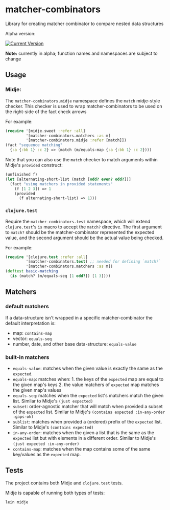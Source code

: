# matcher-combinators

Library for creating matcher combinator to compare nested data structures

Alpha version:

[![Current Version](https://img.shields.io/clojars/v/nubank/matcher-combinators.svg)](https://clojars.org/nubank/matcher-combinators)

__Note:__ currently in alpha; function names and namespaces are subject to change

## Usage

### Midje:

The `matcher-combinators.midje` namespace defines the `match` midje-style checker. This checker is used to wrap matcher-combinators to be used on the right-side of the fact check arrows

For example:

```clojure
(require '[midje.sweet :refer :all]
         '[matcher-combinators.matchers :as m]
         '[matcher-combinators.midje :refer [match]])
(fact "sequence matching"
  {:a {:bb 1} :c 2} => (match (m/equals-map {:a {:bb 1} :c 2})))
```

Note that you can also use the `match` checker to match arguments within Midje's `provided` construct:

```clojure
(unfinished f)
(let [alternating-short-list (match [odd? even? odd?])]
  (fact "using matchers in provided statements"
    (f [1 2 3]) => 1
    (provided
      (f alternating-short-list) => 1)))
```

### `clojure.test`

Require the `matcher-combinators.test` namespace, which will extend `clojure.test`'s `is` macro to accept the `match?` directive. The first argument to `match?` should be the matcher-combinator represented the expected value, and the second argument should be the actual value being checked.

For example:

```clojure
(require '[clojure.test :refer :all]
         '[matcher-combinators.test] ;; needed for defining `match?`
         '[matcher-combinators.matchers :as m])
(deftest basic-matching
  (is (match? (m/equals-seq [1 odd?]) [1 3])))
```

## Matchers

### default matchers

If a data-structure isn't wrapped in a specific matcher-combinator the default interpretation is:
- map: `contains-map`
- vector: `equals-seq`
- number, date, and other base data-structure: `equals-value`

### built-in matchers

- `equals-value`: matches when the given value is exactly the same as the `expected`.
- `equals-map`: matches when:
      1. the keys of the `expected` map are equal to the given map's keys
      2. the value matchers of `expected` map matches the given map's values
- `equals-seq`: matches when the `expected` list's matchers match the given list. Similar to Midje's `(just expected)`
- `subset`: order-agnostic matcher that will match when provided a subset of the `expected` list. Similar to Midje's `(contains expected :in-any-order :gaps-ok)`
- `sublist`: matches when provided a (ordered) prefix of the `expected` list.  Similar to Midje's `(contains expected)`
- `in-any-order`: matches when the given a list that is the same as the `expected` list but with elements in a different order.  Similar to Midje's `(just expected :in-any-order)`
- `contains-map`: matches when the map contains some of the same key/values as the `expected` map.

## Tests

The project contains both Midje and `clojure.test` tests.

Midje is capable of running both types of tests:

```
lein midje
```
